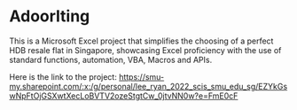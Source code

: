 # Adoorlting

This is a Microsoft Excel project that simplifies the choosing of a perfect HDB resale flat in Singapore, showcasing Excel proficiency with the use of standard functions, automation, VBA, Macros and APIs.

Here is the link to the project: https://smu-my.sharepoint.com/:x:/g/personal/lee_ryan_2022_scis_smu_edu_sg/EZYkGswNpFtOjGSXwtXecLoBVTV2ozeStgtCw_0jtvNN0w?e=FmE0cF


